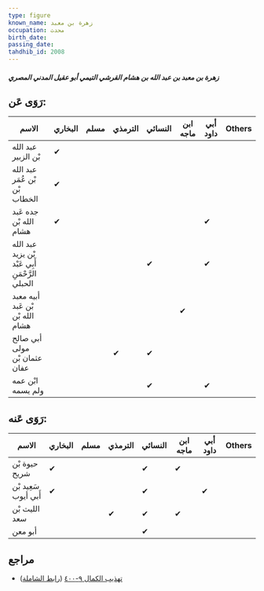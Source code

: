 ```yaml
---
type: figure
known_name: زهرة بن معبد
occupation: محدث
birth_date:
passing_date:
tahdhib_id: 2008
---
```

##### زهرة بن معبد بن عبد الله بن هشام القرشي التيمي أبو عقيل المدني المصري

## رَوَى عَن:
| الاسم                                            | البخاري | مسلم | الترمذي | النسائي | ابن ماجه | أبي داود | Others |
| ------------------------------------------------ | ------- | ---- | ------- | ------- | -------- | -------- | ------ |
| عبد الله بْن الزبير                              | ✔       |      |         |         |          |          |        |
| عبد الله بْن عُمَر بْن الخطاب                    | ✔       |      |         |         |          |          |        |
| جده عَبد الله بْن هشام                           | ✔       |      |         |         |          | ✔        |        |
| عبد الله بْن يزيد أَبِي عَبْد الرَّحْمَنِ الحبلي |         |      |         | ✔       |          | ✔        |        |
| أبيه معبد بْن عَبد الله بْن هشام                 |         |      |         |         | ✔        |          |        |
| أبي صالح مولى عثمان بْن عفان                     |         |      | ✔       | ✔       |          |          |        |
| ابْن عمه ولم يسمه                                |         |      |         | ✔       |          | ✔        |        |
## رَوَى عَنه:
| الاسم                | البخاري | مسلم | الترمذي | النسائي | ابن ماجه | أبي داود | Others |
| -------------------- | ------- | ---- | ------- | ------- | -------- | -------- | ------ |
| حيوة بْن شريح        | ✔       |      |         | ✔       | ✔        |          |        |
| سَعِيد بْن أَبي أيوب | ✔       |      |         | ✔       |          | ✔        |        |
| الليث بْن سعد        |         |      | ✔       | ✔       | ✔        |          |        |
| أبو معن              |         |      |         | ✔       |          |          |        |
## مراجع
- [تهذيب الكمال ٩-٤٠٠](obsidian://open?vault=Tahdhib-al-Kamal&file=Figures/٢٠٠٨-زهرة%20بن%20معبد%20بن%20عبد%20الله%20بن%20هشام%20القرشي%20التيمي%20أبو%20عقيل%20المدني%20المصري) ([رابط الشاملة](https://shamela.ws/book/3722/4640))